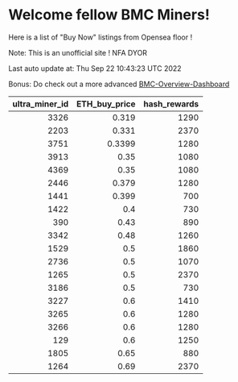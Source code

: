 # Welcome fellow BMC Miners!
Here is a list of "Buy Now" listings from Opensea floor !

Note: This is an unofficial site ! NFA DYOR

Last auto update at: Thu Sep 22 10:43:23 UTC 2022

Bonus: Do check out a more advanced [BMC-Overview-Dashboard](https://dune.com/defifunk/BMC-Overview-Dashboard)


|   ultra_miner_id |   ETH_buy_price |   hash_rewards |
|-----------------:|----------------:|---------------:|
|             3326 |          0.319  |           1290 |
|             2203 |          0.331  |           2370 |
|             3751 |          0.3399 |           1280 |
|             3913 |          0.35   |           1080 |
|             4369 |          0.35   |           1080 |
|             2446 |          0.379  |           1280 |
|             1441 |          0.399  |            700 |
|             1422 |          0.4    |            730 |
|              390 |          0.43   |            890 |
|             3342 |          0.48   |           1260 |
|             1529 |          0.5    |           1860 |
|             2736 |          0.5    |           1070 |
|             1265 |          0.5    |           2370 |
|             3186 |          0.5    |            730 |
|             3227 |          0.6    |           1410 |
|             3265 |          0.6    |           1280 |
|             3266 |          0.6    |           1280 |
|              129 |          0.6    |           1250 |
|             1805 |          0.65   |            880 |
|             1264 |          0.69   |           2370 |